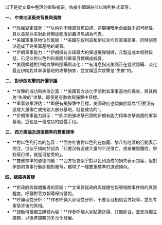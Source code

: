 以下是從文章中整理的重點摘要，依據小節歸納並以條列格式呈現：

**一、 中東地區衝突背景與風險**

*   **政權變更威脅：**以色列不僅威脅核設施，還間接暗示全面戰爭的可能性，且以長期以來對此持開放態度的聶坦尼胡為代表。
*   **美國軍事基地位於風險：**美國在敘利亞和伊拉克均有軍事部署，同時胡塞派造成了對美軍基地的威脅。
*   **伊朗軍事能力：**伊朗擁有全球最大的彈道飛彈儲備，且製造成本相對較低，已足以對以色列和美國的軍事目標構成威脅。
*   **美國媒體對伊朗攻擊的隱瞞與淡化：**有消息指出美國正在嘗試隱瞞、淡化最近伊朗對其軍事基地的攻擊損害，並宣稱這次攻擊是“失敗”的。

**二、 對伊朗攻擊的評價爭議**

*   **攻擊的成功與失敗定義：**美國官方淡化伊朗對其軍事基地的傷害，將其稱為“失敗的”攻擊，即便是有數枚飛彈擊中目標。
*   **軍事效果評估：**即便有飛彈擊中目標，美國政府也傾向於認為“只要沒有造成大量傷亡或摧毀大部分基地，就是成功的”。
*   **伊朗軍事能力展示：**此次飛彈攻擊已證明伊朗有能力精準攻擊美國的軍事基地，這也是一種成功的威懾手段。

**三、 西方輿論及道德標準的雙重標準**

*   **對以色列行為的包容：**西方社會對以色列在加薩、黎凡特地區的行動表示關注，但似乎傾向於認為「只要沒有造成大量的平民傷亡，或者摧毀醫院、學校等目標，就是可接受的」。
*   **雙重標準的道德問題：**西方社會似乎對以色列造成的損失表示包容，但對伊朗的軍事行動卻相對嚴苛，體現了一種雙重標準的道德傾向。

**四、總結與質疑**

*   **對政府與媒體報導的質疑：**文章質疑政府與媒體在報導相關事件時的真實程度，呼籲對官方報導保持警惕。
*   **呼籲理性分析：**作者呼籲大家理性分析，不要盲目相信官方報導，並思考事情背後的真相。
*   **鼓勵傳播獨立媒體內容：**作者呼籲大家點讚評論、訂閱節目，並支持獨立媒體，以促進媒體的多元化發展。